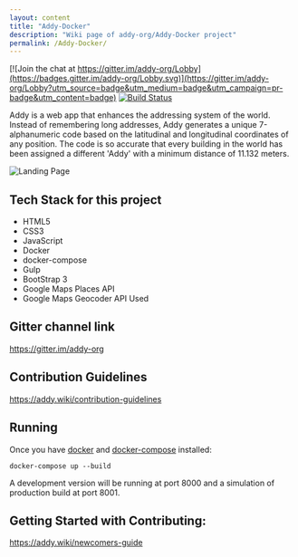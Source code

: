 ```yaml
---
layout: content
title: "Addy-Docker"
description: "Wiki page of addy-org/Addy-Docker project"
permalink: /Addy-Docker/
---
```


[![Join the chat at https://gitter.im/addy-org/Lobby](https://badges.gitter.im/addy-org/Lobby.svg)](https://gitter.im/addy-org/Lobby?utm_source=badge&utm_medium=badge&utm_campaign=pr-badge&utm_content=badge)
[![Build Status](https://travis-ci.org/addy-org/Addy-Docker.svg?branch=master)](https://travis-ci.org/addy-org/Addy-Docker)

Addy is a web app that enhances the addressing system of the world. Instead of remembering long addresses, Addy generates a unique 7-alphanumeric code based on the latitudinal and longitudinal coordinates of any position. The code is so accurate that every building in the world has been assigned a different 'Addy' with a minimum distance of 11.132 meters.

![Landing Page](https://raw.githubusercontent.com/addy-org/Addy-Docker/master/readme_assets/home.png)


## Tech Stack for this project
- HTML5
- CSS3
- JavaScript
- Docker
- docker-compose
- Gulp
- BootStrap 3
- Google Maps Places API
- Google Maps Geocoder API Used

## Gitter channel link
https://gitter.im/addy-org

## Contribution Guidelines
https://addy.wiki/contribution-guidelines

## Running

Once you have [docker](https://docs.docker.com/engine/installation/) and [docker-compose](https://docs.docker.com/compose/install/) installed:

    docker-compose up --build

A development version will be running at port 8000 and a simulation of production build at port 8001.

## Getting Started with Contributing:
https://addy.wiki/newcomers-guide

